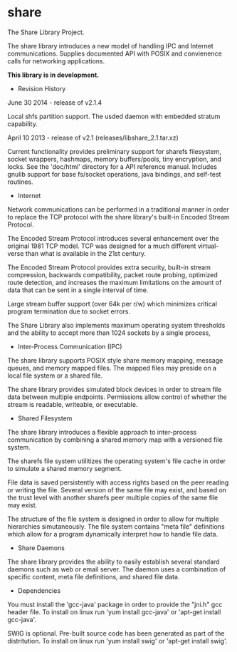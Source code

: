 share
====

The Share Library Project.

The share library introduces a new model of handling IPC and Internet communications. Supplies documented API with POSIX and convienence calls for networking applications.

<strong>This library is in development.</strong> 

 - Revision History

June 30 2014 - release of v2.1.4

Local shfs partition support.
The usded daemon with embedded stratum capability.


April 10 2013 - release of v2.1 (releases/libshare_2.1.tar.xz)

Current functionality provides preliminary support for sharefs filesystem, socket wrappers, hashmaps, memory buffers/pools, tiny encryption, and locks. See the 'doc/html' directory for a API reference manual. Includes gnulib support for base fs/socket operations, java bindings, and self-test routines.  
 

- Internet

Network communications can be performed in a traditional manner in order to replace the TCP protocol with the share library's built-in Encoded Stream Protocol.

The Encoded Stream Protocol introduces several enhancement over the original 1981 TCP model. TCP was designed for a much different virtual-verse than what is available in the 21st century.

The Encoded Stream Protocol provides extra security, built-in stream compression, backwards compatibility, packet route probing, optimized route detection, and increases the maximum limitations on the amount of data that can be sent in a single interval of time.

Large stream buffer support (over 64k per r/w) which minimizes critical program termination due to socket errors.

The Share Library also implements maximum operating system thresholds and the ability to accept more than 1024 sockets by a single process, 

- Inter-Process Communication (IPC)

The share library supports POSIX style share memory mapping, message queues, and memory mapped files. The mapped files may preside on a local file system or a shared file.

The share library provides simulated block devices in order to stream file data between multiple endpoints. Permissions allow control of whether the stream is readable, writeable, or executable. 

- Shared Filesystem

The share library introduces a flexible approach to inter-process communication by combining a shared memory map with a versioned file system.

The sharefs file system utilitizes the operating system's file cache in order to simulate a shared memory segment. 

File data is saved persistently with access rights based on the peer reading or writing the file. Several version of the same file may exist, and based on the trust level with another sharefs peer multiple copies of the same file may exist.

The structure of the file system is designed in order to allow for multiple hierarchies simutaneously. The file system contains "meta file" definitions which allow for a program dynamically interpret how to handle file data. 

- Share Daemons

The share library provides the ability to easily establish several standard daemons such as web or email server. The daemon uses a combination of specific content, meta file definitions, and shared file data.


- Dependencies

You must install the 'gcc-java' package in order to provide the "jni.h" gcc header file.
To install on linux run 'yum install gcc-java' or 'apt-get install gcc-java'.

SWIG is optional. Pre-built source code has been generated as part of the distritution. 
To install on linux run 'yum install swig' or 'apt-get install swig'.


